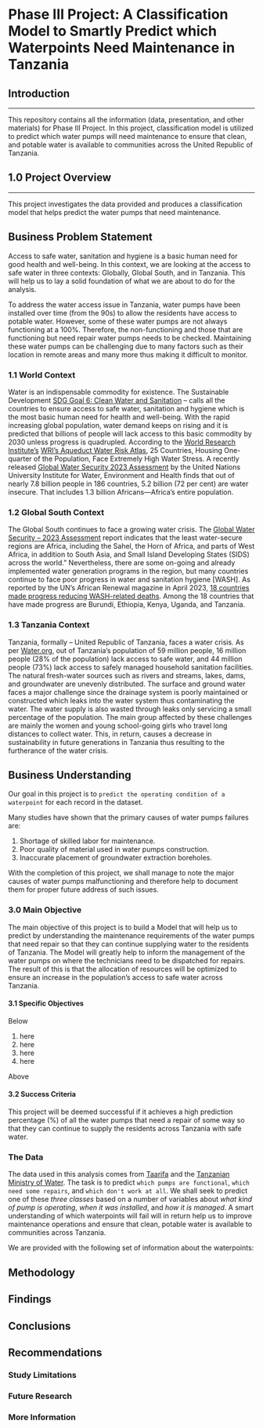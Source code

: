 # Phase III Project: A Classification Model to Smartly Predict which Waterpoints Need Maintenance in Tanzania

## Introduction
___

This repository contains all the information (data, presentation, and other materials) for Phase III Project. In this project, classification model is utilized to predict which water pumps will need maintenance to ensure that clean, and potable water is available to communities across the United Republic of Tanzania.

## 1.0 Project Overview
___

This project investigates the data provided and produces a classification model that helps predict the water pumps that need maintenance.

## Business Problem Statement

Access to safe water, sanitation and hygiene is a basic human need for good health and well-being. In this context, we are looking at the access to safe water in three contexts: Globally, Global South, and in Tanzania. This will help us to lay a solid foundation of what we are about to do for the analysis.

To  address the water access issue in Tanzania, water pumps have been installed over time (from the 90s) to allow the residents have access to potable water. However, some of these water pumps are not always functioning at a 100%. Therefore, the non-functioning and those that are functioning but need repair water pumps needs to be checked. Maintaining these water pumps can be challenging due to many factors such as their location in remote areas and many more thus making it difficult to monitor.

### 1.1 World Context

Water is an indispensable commodity for existence. The Sustainable Development [SDG  Goal 6: Clean Water and Sanitation](https://www.un.org/sustainabledevelopment/water-and-sanitation/) – calls all the countries to ensure access to safe water, sanitation and hygiene which is the most basic human need for health and well-being.
With the rapid increasing global population, water demand keeps on rising and it is predicted that billions of people will lack access to this basic commodity by 2030 unless progress is quadrupled.
According to the [World Research Institute’s]( https://www.wri.org/insights/highest-water-stressed-countries) [WRI’s Aqueduct Water Risk Atlas]( https://www.wri.org/aqueduct), 25 Countries, Housing One-quarter of the Population, Face Extremely High Water Stress.
A recently released [Global Water Security 2023 Assessment]( https://inweh.unu.edu/wp-content/uploads/2023/03/Global-Water-Security-Assessement-2023_F.pdf) by the United Nations University Institute for Water, Environment and Health finds that out of nearly 7.8 billion people in 186 countries, 5.2 billion (72 per cent) are water insecure. That includes 1.3 billion Africans—Africa’s entire population.

### 1.2 Global South Context

The Global South continues to face a growing water crisis. The [Global Water Security – 2023 Assessment](https://www.un.org/africarenewal/magazine/april-2023/water-insecure-africa-gets-some-wins-un-water-conference) report indicates that the least water-secure regions are Africa, including the Sahel, the Horn of Africa, and parts of West Africa, in addition to South Asia, and Small Island Developing States (SIDS) across the world.”
Nevertheless, there are some on-going and already implemented water generation programs in the region, but many countries continue to face poor progress in water and sanitation hygiene [WASH]. As reported by the UN’s African Renewal magazine in April 2023, [18 countries made progress reducing WASH-related deaths]( https://shorturl.at/jvyV2). Among the 18 countries that have made progress are Burundi, Ethiopia, Kenya, Uganda, and Tanzania.

### 1.3 Tanzania Context

Tanzania, formally – United Republic of Tanzania, faces a water crisis. As per [Water.org]( https://water.org/our-impact/where-we-work/tanzania/), out of Tanzania’s population of 59 million people, 16 million people (28% of the population) lack access to safe water, and 44 million people (73%) lack access to safely managed household sanitation facilities. The natural fresh-water sources such as rivers and streams, lakes, dams, and groundwater are unevenly distributed. The surface and ground water faces a major challenge since the drainage system is poorly maintained or constructed which leaks into the water system thus contaminating the water. The water supply is also wasted through leaks only servicing a small percentage of the population.
The main group affected by these challenges are mainly the women and young school-going girls who travel long distances to collect water. This, in return, causes a decrease in sustainability in future generations in Tanzania thus resulting to the furtherance of the water crisis.

## Business Understanding

Our goal in this project is to ``predict the operating condition of a waterpoint`` for each record in the dataset. 

Many studies have shown that the primary causes of water pumps failures are:

1.	Shortage of skilled labor for maintenance.
2.	Poor quality of material used in water pumps construction.
3.	Inaccurate placement of groundwater extraction boreholes.

With the completion of this project, we shall manage to note the major causes of water pumps malfunctioning and therefore help to document them for proper future address of such issues.


### 3.0 Main Objective

The main objective of this project is to build a Model that will help us to predict by understanding the maintenance requirements of the water pumps that need repair so that they can continue supplying water to the residents of Tanzania. 
The Model will greatly help to inform the management of the water pumps on where the technicians need to be dispatched for repairs. The result of this is that the allocation of resources will be optimized to ensure an increase in the population’s access to safe water across Tanzania.

#### 3.1 Specific Objectives

Below

1. here
2. here
3. here
4. here

Above

#### 3.2 Success Criteria

This project will be deemed successful if it achieves a high prediction percentage (%) of all the water pumps that need a repair of some way so that they can continue to supply the residents across Tanzania with safe water.

### The Data

The data used in this analysis comes from [Taarifa](http://taarifa.org/) and the [Tanzanian Ministry of Water](http://maji.go.tz/). The task is to predict ``which pumps are functional``, ``which need some repairs``, and ``which don't work at all``. We shall seek to predict one of these *three classes* based on a number of variables about *what kind of pump is operating*, *when it was installed*, and *how it is managed*. 
A smart understanding of which waterpoints will fail will in return help us to improve maintenance operations and ensure that clean, potable water is available to communities across Tanzania.

We are provided with the following set of information about the waterpoints:

## Methodology



## Findings



## Conclusions



## Recommendations


### Study Limitations


### Future Research


### More Information